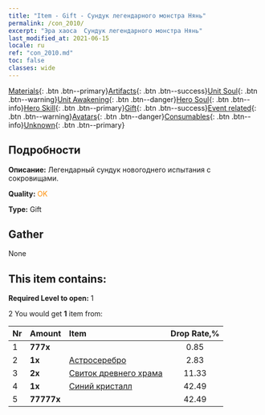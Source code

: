 ```yaml
---
title: "Item - Gift - Сундук легендарного монстра Нянь"
permalink: /con_2010/
excerpt: "Эра хаоса  Сундук легендарного монстра Нянь"
last_modified_at: 2021-06-15
locale: ru
ref: "con_2010.md"
toc: false
classes: wide
---
```

 [Materials](/ItemsRU/){: .btn .btn--primary}[Artifacts](/ItemsRU/Artifacts/){: .btn .btn--success}[Unit Soul](/ItemsRU/UnitSoul/){: .btn .btn--warning}[Unit Awakening](/ItemsRU/UnitAwakening/){: .btn .btn--danger}[Hero Soul](/ItemsRU/HeroSoul/){: .btn .btn--info}[Hero Skill](/ItemsRU/HeroSkill/){: .btn .btn--primary}[Gift](/ItemsRU/Gift/){: .btn .btn--success}[Event related](/ItemsRU/Events/){: .btn .btn--warning}[Avatars](/ItemsRU/Avatars/){: .btn .btn--danger}[Consumables](/ItemsRU/Consumables/){: .btn .btn--info}[Unknown](/ItemsRU/Unknown/){: .btn .btn--primary}

## Подробности
 **Описание:** Легендарный сундук новогоднего испытания с сокровищами.

 **Quality:** <span style="color: #FF8C00">OK</span>

 **Type:** Gift

## Gather

  None

## This item contains:

 **Required Level to open:** 1

 2 You would get **1** item  from:

  | Nr | Amount |     Item    | Drop Rate,% |
  |:---|:-------|:------------|:---------:|
  | 1 |  **777x** | <i class="fas fa-gem"/> | 0.85 | 
  | 2 |  **1x** | [Астросеребро](/ItemsRU/con_969/) | 2.83 | 
  | 3 |  **2x** | [Свиток древнего храма](/ItemsRU/con_697/) | 11.33 | 
  | 4 |  **1x** | [Синий кристалл](/ItemsRU/con_716/) | 42.49 | 
  | 5 |  **77777x** | <i class="fas fa-coins"/> | 42.49 | 

